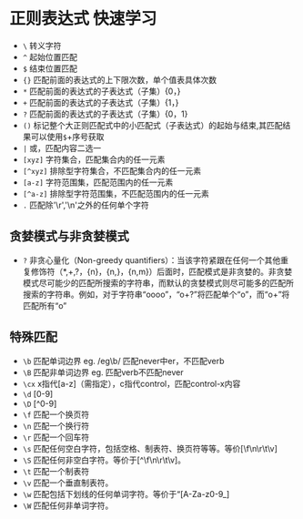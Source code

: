 # 正则表达式 快速学习

* `\` 转义字符
* `^` 起始位置匹配
* `$` 结束位置匹配
* `{}` 匹配前面的表达式的上下限次数，单个值表具体次数
* `*` 匹配前面的表达式的子表达式（子集）{0，}
* `+` 匹配前面的表达式的子表达式（子集）{1，}
* `?` 匹配前面的表达式的子表达式（子集）{0，1}
* `()` 标记整个大正则匹配式中的小匹配式（子表达式）的起始与结束,其匹配结果可以使用`$`+序号获取
* `|` 或，匹配内容二选一
* `[xyz]` 字符集合，匹配集合内的任一元素
* `[^xyz]` 排除型字符集合，不匹配集合内的任一元素
* `[a-z]` 字符范围集，匹配范围内的任一元素
* `[^a-z]` 排除型字符范围集，不匹配范围内的任一元素
* `.` 匹配除'\r','\n'之外的任何单个字符



## 贪婪模式与非贪婪模式

* `?` 非贪心量化（Non-greedy quantifiers）：当该字符紧跟在任何一个其他重复修饰符（*,+,?，{n}，{n,}，{n,m}）后面时，匹配模式是非贪婪的。非贪婪模式尽可能少的匹配所搜索的字符串，而默认的贪婪模式则尽可能多的匹配所搜索的字符串。例如，对于字符串“oooo”，“o+?”将匹配单个“o”，而“o+”将匹配所有“o”

## 特殊匹配

* `\b` 匹配单词边界 eg. /eg\b/ 匹配never中er，不匹配verb
* `\B` 匹配非单词边界 eg. 匹配verb不匹配never
* `\cx` x指代[a-z]（需指定），c指代control，匹配control-x内容
* `\d` [0-9]
* `\D` [^0-9]
* `\f` 匹配一个换页符
* `\n` 匹配一个换行符
* `\r` 匹配一个回车符
* `\s` 匹配任何空白字符，包括空格、制表符、换页符等等。等价[\f\n\r\t\v]
* `\S` 匹配任何非空白字符。等价于[^\f\n\r\t\v]。
* `\t` 匹配一个制表符
* `\v` 匹配一个垂直制表符。
* `\w` 匹配包括下划线的任何单词字符。等价于“[A-Za-z0-9_]
* `\W` 匹配任何非单词字符。